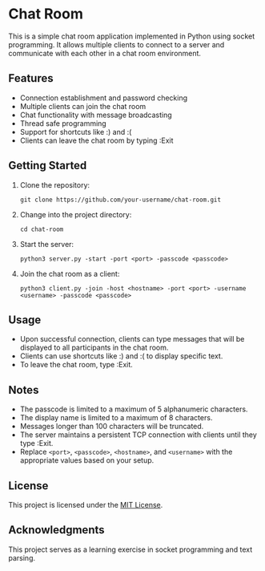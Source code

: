 # Chat Room

This is a simple chat room application implemented in Python using socket programming. It allows multiple clients to connect to a server and communicate with each other in a chat room environment.

## Features

- Connection establishment and password checking
- Multiple clients can join the chat room
- Chat functionality with message broadcasting
- Thread safe programming
- Support for shortcuts like :) and :(
- Clients can leave the chat room by typing :Exit

## Getting Started

1. Clone the repository:

   ```shell
   git clone https://github.com/your-username/chat-room.git
   ```

2. Change into the project directory:

   ```shell
   cd chat-room
   ```

3. Start the server:

   ```shell
   python3 server.py -start -port <port> -passcode <passcode>
   ```

4. Join the chat room as a client:

   ```shell
   python3 client.py -join -host <hostname> -port <port> -username <username> -passcode <passcode>
   ```

## Usage

- Upon successful connection, clients can type messages that will be displayed to all participants in the chat room.
- Clients can use shortcuts like :) and :( to display specific text.
- To leave the chat room, type :Exit.

## Notes

- The passcode is limited to a maximum of 5 alphanumeric characters.
- The display name is limited to a maximum of 8 characters.
- Messages longer than 100 characters will be truncated.
- The server maintains a persistent TCP connection with clients until they type :Exit.
- Replace `<port>`, `<passcode>`, `<hostname>`, and `<username>` with the appropriate values based on your setup.


## License

This project is licensed under the [MIT License](LICENSE).

## Acknowledgments

This project serves as a learning exercise in socket programming and text parsing.

